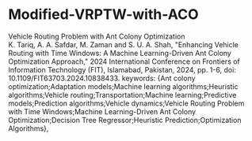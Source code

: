 # Modified-VRPTW-with-ACO
Vehicle Routing Problem with Ant Colony Optimization  
K. Tariq, A. A. Safdar, M. Zaman and S. U. A. Shah, "Enhancing Vehicle Routing with Time Windows: A Machine Learning-Driven Ant Colony Optimization Approach," 2024 International Conference on Frontiers of Information Technology (FIT), Islamabad, Pakistan, 2024, pp. 1-6, doi: 10.1109/FIT63703.2024.10838433. keywords: {Ant colony optimization;Adaptation models;Machine learning algorithms;Heuristic algorithms;Vehicle routing;Transportation;Machine learning;Predictive models;Prediction algorithms;Vehicle dynamics;Vehicle Routing Problem with Time Windows;Machine Learning-Driven Ant Colony Optimization;Decision Tree Regressor;Heuristic Prediction;Optimization Algorithms},

